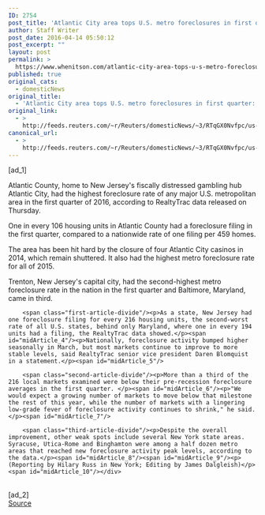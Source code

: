```yaml
---
ID: 2754
post_title: 'Atlantic City area tops U.S. metro foreclosures in first quarter: report'
author: Staff Writer
post_date: 2016-04-14 05:50:12
post_excerpt: ""
layout: post
permalink: >
  https://www.whenitson.com/atlantic-city-area-tops-u-s-metro-foreclosures-in-first-quarter-report/
published: true
original_cats:
  - domesticNews
original_title:
  - 'Atlantic City area tops U.S. metro foreclosures in first quarter: report'
original_link:
  - >
    http://feeds.reuters.com/~r/Reuters/domesticNews/~3/RTqGX0Nvfpc/us-atlantic-city-foreclosures-idUSKCN0XB08T
canonical_url:
  - >
    http://feeds.reuters.com/~r/Reuters/domesticNews/~3/RTqGX0Nvfpc/us-atlantic-city-foreclosures-idUSKCN0XB08T
---
```

 [ad_1]
<br><div id="articleText">
<span id="midArticle_start"/>

<span class="focusParagraph" readability="7"><p><span class="articleLocatio&lt;/span&gt;n">Atlantic County, home to New Jersey's fiscally distressed gambling hub Atlantic City, had the highest foreclosure rate of any major U.S. metropolitan area in the first quarter of 2016, according to RealtyTrac data released on Thursday.</span></p></span><span id="midArticle_0"/><p>One in every 106 housing units in Atlantic County had a foreclosure filing in the first quarter, compared to a nationwide rate of one filing per 459 homes. </p><span id="midArticle_1"/><p>The area has been hit hard by the closure of four Atlantic City casinos in 2014, which remain shuttered. It also had the highest metro foreclosure rate for all of 2015.</p><span id="midArticle_2"/><p>Trenton, New Jersey's capital city, had the second-highest metro foreclosure rate in the nation in the first quarter and Baltimore, Maryland, came in third.</p><span id="midArticle_3"/>
        
        <span class="first-article-divide"/><p>As a state, New Jersey had one foreclosure filing for every 216 housing units, the second-worst rate of all U.S. states, behind only Maryland, where one in every 194 units had a filing, the RealtyTrac data showed.</p><span id="midArticle_4"/><p>Nationally, foreclosure activity bumped higher seasonally in March, but most markets continue to improve to more stable levels, said RealtyTrac senior vice president Daren Blomquist in a statement.</p><span id="midArticle_5"/>
        
        <span class="second-article-divide"/><p>More than a third of the 216 local markets examined were below their pre-recession foreclosure averages in the first quarter. </p><span id="midArticle_6"/><p>"We would expect a growing number of markets to move below that milestone the rest of this year, while the number of markets with a lingering low-grade fever of foreclosure activity continues to shrink," he said.</p><span id="midArticle_7"/>
        
        <span class="third-article-divide"/><p>Despite the overall improvement, other weak spots include several New York state areas. Syracuse, Utica-Rome and Binghamton were among a half dozen metro areas that reached new foreclosure activity peak levels, according to the data.</p><span id="midArticle_8"/><span id="midArticle_9"/><p> (Reporting by Hilary Russ in New York; Editing by James Dalgleish)</p><span id="midArticle_10"/></div>
<br>[ad_2]
<br><a href="http://feeds.reuters.com/~r/Reuters/domesticNews/~3/RTqGX0Nvfpc/us-atlantic-city-foreclosures-idUSKCN0XB08T">Source </a>